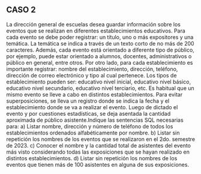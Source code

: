 ## CASO 2
La dirección general de escuelas desea guardar información sobre los eventos que se realizan en
diferentes establecimientos educativos.
Para cada evento se debe poder registrar: un título, uno o más expositores y una temática. La
temática se indica a través de un texto corto de no más de 200 caracteres. Además, cada evento
está orientado a diferente tipo de público, por ejemplo, puede estar orientado a alumnos,
docentes, administrativos o público en general, entre otros.
Por otro lado, para cada establecimiento es importante registrar: nombre del establecimiento,
dirección, teléfono, dirección de correo electrónico y tipo al cual pertenece. Los tipos de
establecimiento pueden ser: educativo nivel inicial, educativo nivel básico, educativo nivel
secundario, educativo nivel terciario, etc.
Es habitual que un mismo evento se lleve a cabo en distintos establecimientos. Para evitar
superposiciones, se lleva un registro donde se indica la fecha y el establecimiento donde se va a
realizar el evento. Luego de dictado el evento y por cuestiones estadísticas, se deja asentada la
cantidad aproximada de público asistente.Indique las sentencias SQL necesarias para:
a) Listar nombre, dirección y número de teléfono de todos los establecimientos ordenados
alfabéticamente por nombre.
b) Listar sin repetición los nombres de los eventos que se realizaron en el 2do. semestre de
2023.
c) Conocer el nombre y la cantidad total de asistentes del evento más visto considerando todas
las exposiciones que se hayan realizado en distintos establecimientos.
d) Listar sin repetición los nombres de los eventos que tienen más de 100 asistentes en
alguna de sus exposiciones.